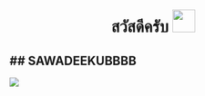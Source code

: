 <h1 align = "center"> สวัสดีครับ <img src= "https://media.discordapp.net/attachments/655680640385286149/875412466224484412/image0.gif" width="40"> </h1>


<h2>##  SAWADEEKUBBBB </h2>


<div>
 <img src = "https://github-profile-trophy.vercel.app/?username=gutohsavage&theme=monokai&column=8">
</div>

